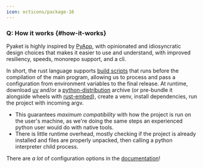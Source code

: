 ```yaml
---
icon: octicons/package-16
---
```


### **Q:** How it works {#how-it-works}

Pyaket is highly inspired by [PyApp](https://github.com/ofek/pyapp), with opinionated and idiosyncratic design choices that makes it easier to use and understand, with improved resiliency, speeds, monorepo support, and a cli.

In short, the rust language supports [build scripts](https://doc.rust-lang.org/cargo/reference/build-scripts.html) that runs before the compilation of the main program, allowing us to process and pass a configuration from environment variables to the final release. At runtime, download [uv](https://docs.astral.sh/uv) and/or a [python-distribution](https://github.com/astral-sh/python-build-standalone/) archive (or pre-bundle it alongside wheels with [rust-embed](https://crates.io/crates/rust-embed)), create a venv, install dependencies, run the project with incoming argv.

- This guarantees _maximum compatibility_ with how the project is run on the user's machine, as we're doing the same steps an experienced python user would do with native tools.
- There is little runtime overhead, mostly checking if the project is already installed and files are properly unpacked, then calling a python interpreter child process.

There are _a lot_ of configuration options in the [documentation](https://pyaket.dev/docs/)!